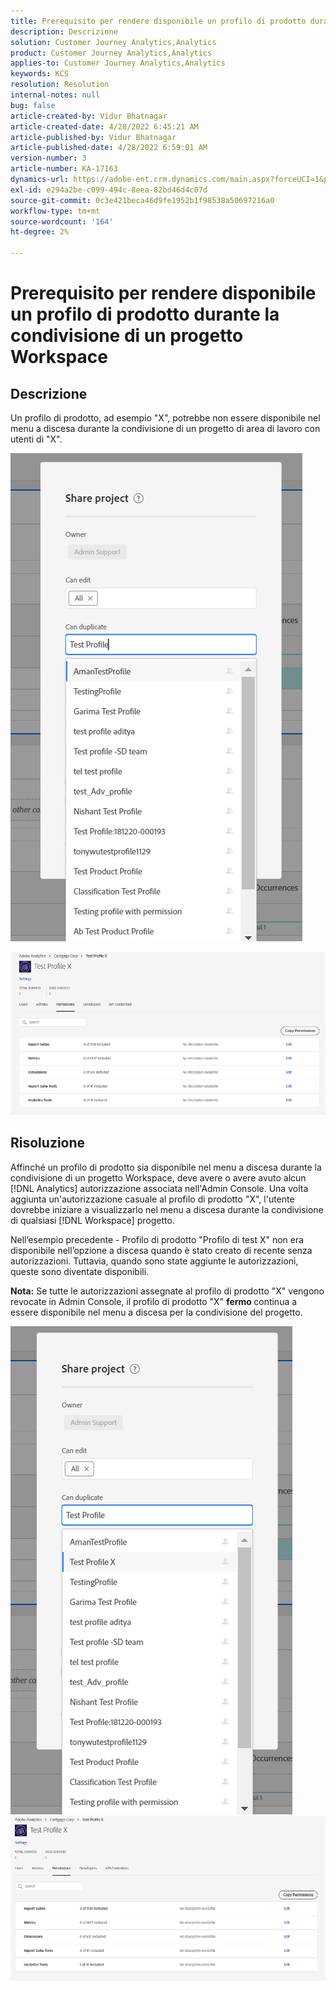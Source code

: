 ```yaml
---
title: Prerequisito per rendere disponibile un profilo di prodotto durante la condivisione di un progetto Workspace
description: Descrizione
solution: Customer Journey Analytics,Analytics
product: Customer Journey Analytics,Analytics
applies-to: Customer Journey Analytics,Analytics
keywords: KCS
resolution: Resolution
internal-notes: null
bug: false
article-created-by: Vidur Bhatnagar
article-created-date: 4/28/2022 6:45:21 AM
article-published-by: Vidur Bhatnagar
article-published-date: 4/28/2022 6:59:01 AM
version-number: 3
article-number: KA-17163
dynamics-url: https://adobe-ent.crm.dynamics.com/main.aspx?forceUCI=1&pagetype=entityrecord&etn=knowledgearticle&id=1f1e07c1-bec6-ec11-a7b6-0022480a1d64
exl-id: e294a2be-c099-494c-8eea-82bd46d4c07d
source-git-commit: 0c3e421beca46d9fe1952b1f98538a50697216a0
workflow-type: tm+mt
source-wordcount: '164'
ht-degree: 2%

---
```


# Prerequisito per rendere disponibile un profilo di prodotto durante la condivisione di un progetto Workspace

## Descrizione


Un profilo di prodotto, ad esempio &quot;X&quot;, potrebbe non essere disponibile nel menu a discesa durante la condivisione di un progetto di area di lavoro con utenti di &quot;X&quot;.





![](assets/___201e07c1-bec6-ec11-a7b6-0022480a1d64___.png)

![](assets/___251e07c1-bec6-ec11-a7b6-0022480a1d64___.png)


## Risoluzione


Affinché un profilo di prodotto sia disponibile nel menu a discesa durante la condivisione di un progetto Workspace, deve avere o avere avuto alcun [!DNL Analytics] autorizzazione associata nell&#39;Admin Console. Una volta aggiunta un&#39;autorizzazione casuale al profilo di prodotto &quot;X&quot;, l&#39;utente dovrebbe iniziare a visualizzarlo nel menu a discesa durante la condivisione di qualsiasi [!DNL Workspace] progetto.

Nell’esempio precedente - Profilo di prodotto &quot;Profilo di test X&quot; non era disponibile nell’opzione a discesa quando è stato creato di recente senza autorizzazioni. Tuttavia, quando sono state aggiunte le autorizzazioni, queste sono diventate disponibili.

<b>Nota:</b> Se tutte le autorizzazioni assegnate al profilo di prodotto &quot;X&quot; vengono revocate in Admin Console, il profilo di prodotto &quot;X&quot; <b>fermo </b>continua a essere disponibile nel menu a discesa per la condivisione del progetto.

![](assets/30693c56-ceef-eb11-bacb-0022480a5901.png)     ![](assets/c4b23919-ceef-eb11-bacb-0022480a5901.png)
